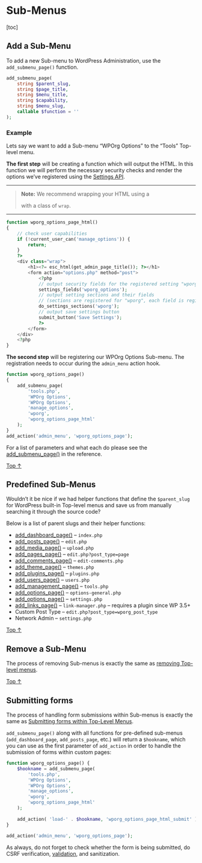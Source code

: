 # Sub-Menus

[toc]


## Add a Sub-Menu 

To add a new Sub-menu to WordPress Administration, use the `add_submenu_page()` function.

```php
add_submenu_page(
    string $parent_slug,
    string $page_title,
    string $menu_title,
    string $capability,
    string $menu_slug,
    callable $function = ''
);
```

### Example

Lets say we want to add a Sub-menu “WPOrg Options” to the “Tools” Top-level menu.

**The first step** will be creating a function which will output the HTML. In this function we will perform the necessary security checks and render the options we’ve registered using the [Settings API](https://developer.wordpress.org/plugins/settings/).

---
> **Note:** We recommend wrapping your HTML using a <div> with a class of `wrap`.
---

```php
function wporg_options_page_html()
{
    // check user capabilities
    if (!current_user_can('manage_options')) {
        return;
    }
    ?>
    <div class="wrap">
        <h1><?= esc_html(get_admin_page_title()); ?></h1>
        <form action="options.php" method="post">
            <?php
            // output security fields for the registered setting "wporg_options"
            settings_fields('wporg_options');
            // output setting sections and their fields
            // (sections are registered for "wporg", each field is registered to a specific section)
            do_settings_sections('wporg');
            // output save settings button
            submit_button('Save Settings');
            ?>
        </form>
    </div>
    <?php
}
```


**The second step** will be registering our WPOrg Options Sub-menu. The registration needs to occur during the `admin_menu` action hook.

```php
function wporg_options_page()
{
    add_submenu_page(
        'tools.php',
        'WPOrg Options',
        'WPOrg Options',
        'manage_options',
        'wporg',
        'wporg_options_page_html'
    );
}
add_action('admin_menu', 'wporg_options_page');
```

For a list of parameters and what each do please see the [add_submenu_page()](https://developer.wordpress.org/reference/functions/add_submenu_page/) in the reference.

[Top ↑](https://developer.wordpress.org/plugins/administration-menus/sub-menus/#top)

## Predefined Sub-Menus 

Wouldn’t it be nice if we had helper functions that define the `$parent_slug` for WordPress built-in Top-level menus and save us from manually searching it through the source code?

Below is a list of parent slugs and their helper functions:

- [add_dashboard_page()](https://developer.wordpress.org/reference/functions/add_dashboard_page/) – `index.php`
- [add_posts_page()](https://developer.wordpress.org/reference/functions/add_posts_page/) – `edit.php`
- [add_media_page()](https://developer.wordpress.org/reference/functions/add_media_page/) – `upload.php`
- [add_pages_page()](https://developer.wordpress.org/reference/functions/add_pages_page/) – `edit.php?post_type=page`
- [add_comments_page()](https://developer.wordpress.org/reference/functions/add_comments_page/) – `edit-comments.php`
- [add_theme_page()](https://developer.wordpress.org/reference/functions/add_theme_page/) – `themes.php`
- [add_plugins_page()](https://developer.wordpress.org/reference/functions/add_plugins_page/) – `plugins.php`
- [add_users_page()](https://developer.wordpress.org/reference/functions/add_users_page/) – `users.php`
- [add_management_page()](https://developer.wordpress.org/reference/functions/add_management_page/) – `tools.php`
- [add_options_page()](https://developer.wordpress.org/reference/functions/add_options_page/) – `options-general.php`
- [add_options_page()](https://developer.wordpress.org/reference/functions/add_options_page/) – `settings.php`
- [add_links_page()](https://developer.wordpress.org/reference/functions/add_links_page/) – `link-manager.php` – requires a plugin since WP 3.5+
- Custom Post Type – `edit.php?post_type=wporg_post_type`
- Network Admin – `settings.php`

[Top ↑](https://developer.wordpress.org/plugins/administration-menus/sub-menus/#top)

## Remove a Sub-Menu 

The process of removing Sub-menus is exactly the same as [removing Top-level menus](https://developer.wordpress.org/plugins/administration-menus/top-level-menus/#remove-a-top-level-menu).

[Top ↑](https://developer.wordpress.org/plugins/administration-menus/sub-menus/#top)

## Submitting forms 

The process of handling form submissions within Sub-menus is exactly the same as [Submitting forms within Top-Level Menus](https://developer.wordpress.org/plugins/administration-menus/top-level-menus/#submitting-forms).

`add_submenu_page()` along with all functions for pre-defined sub-menus (`add_dashboard_page`, `add_posts_page`, etc.) will return a `$hookname`, which you can use as the first parameter of `add_action` in order to handle the submission of forms within custom pages:

```php
function wporg_options_page() {
    $hookname = add_submenu_page(
        'tools.php',
        'WPOrg Options',
        'WPOrg Options',
        'manage_options',
        'wporg',
        'wporg_options_page_html'
    );
 
    add_action( 'load-' . $hookname, 'wporg_options_page_html_submit' );
}
 
add_action('admin_menu', 'wporg_options_page');
```


As always, do not forget to check whether the form is being submitted, do CSRF verification, [validation](https://developer.wordpress.org/plugins/security/data-validation/), and sanitization.

